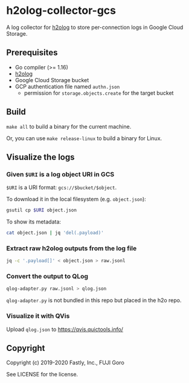 # h2olog-collector-gcs

A log collector for [h2olog](https://github.com/toru/h2olog) to store per-connection logs in Google Cloud Storage.

## Prerequisites

* Go compiler (>= 1.16)
* [h2olog](https://github.com/toru/h2olog)
* Google Cloud Storage bucket
* GCP authentication file named `authn.json`
  * permission for `storage.objects.create` for the target bucket

## Build

`make all` to build a binary for the current machine.

Or, you can use `make release-linux` to build a binary for Linux.

## Visualize the logs

### Given `$URI` is a log object URI in GCS

`$URI` is a URI format: `gcs://$bucket/$object`.

To download it in the local filesystem (e.g. `object.json`):

```sh
gsutil cp $URI object.json
```

To show its metadata:

```sh
cat object.json | jq 'del(.payload)'
```

### Extract raw h2olog outputs from the log file

```sh
jq -c '.payload[]' < object.json > raw.jsonl
```

### Convert the output to QLog

```sh
qlog-adapter.py raw.jsonl > qlog.json
```

`qlog-adapter.py` is not bundled in this repo but placed in the h2o repo.

### Visualize it with QVis

Upload `qlog.json` to https://qvis.quictools.info/

## Copyright

Copyright (c) 2019-2020 Fastly, Inc., FUJI Goro

See LICENSE for the license.
